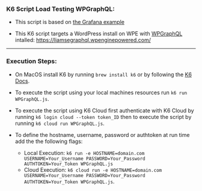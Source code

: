### K6 Script Load Testing WPGraphQL:

- This script is based on [the Grafana example](https://github.com/grafana/k6/blob/master/examples/graphql.js)

- This K6 script targets a WordPress install on WPE with [WPGraphQL](https://github.com/wp-graphql/wp-graphql) intalled: https://liamsegraphql.wpenginepowered.com/ 

---

### Execution Steps:
- On MacOS install K6 by running `brew install k6` or by following the [K6 Docs](https://grafana.com/docs/k6/latest/set-up/install-k6/).

- To execute the script using your local machines resources run `k6 run WPGraphQL.js`.

- To execute the script using K6 Cloud first authenticate with K6 Cloud by running `k6 login cloud --token token_ID` then to execute the script by running `k6 cloud run WPGraphQL.js`.

- To define the hostname, username, password or authtoken at run time add the the following flags:
    - Local Execution: `k6 run -e HOSTNAME=domain.com USERNAME=Your_Username PASSWORD=Your_Password AUTHTOKEN=Your_Token WPGraphQL.js`
    - Cloud Execution: `k6 cloud run -e HOSTNAME=domain.com USERNAME=Your_Username PASSWORD=Your_Password AUTHTOKEN=Your_Token WPGraphQL.js`.